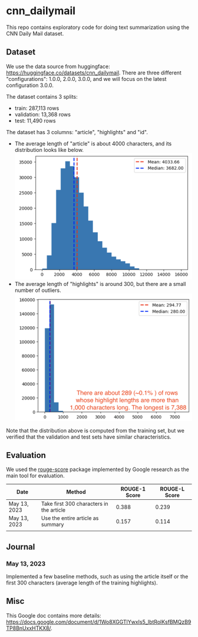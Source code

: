 # cnn_dailymail

This repo contains exploratory code for doing text summarization using the CNN Daily Mail dataset.

## Dataset

We use the data source from huggingface: https://huggingface.co/datasets/cnn_dailymail.
There are three different "configurations": 1.0.0, 2.0.0, 3.0.0, and we will focus on the latest configuration 3.0.0.

The dataset contains 3 splits:
- train: 287,113 rows
- validation: 13,368 rows
- test: 11,490 rows

The dataset has 3 columns: "article", "highlights" and "id".
- The average length of "article" is about 4000 characters, and its distribution looks like below.
  ![article length distribution](assets/article_len_dist.png)
- The average length of "highlights" is around 300, but there are a small number of outliers.
  ![highlights length distribution](assets/highlights_len_dist.png)

Note that the distribution above is computed from the training set,
but we verified that the validation and test sets have similar characteristics.


## Evaluation
We used the [rouge-score](https://pypi.org/project/rouge-score/) package implemented by Google research as the main tool for evaluation.

| Date          | Method                                   | ROUGE-1 Score | ROUGE-L Score |
|---------------|------------------------------------------|---------------|---------------|
|  May 13, 2023 | Take first 300 characters in the article | 0.388         | 0.239         |
|  May 13, 2023 | Use the entire article as summary        | 0.157         | 0.114         |
|               |                                          |               |               |

## Journal

### May 13, 2023

Implemented a few baseline methods, such as using the article itself or the first 300 characters (average length of the training highlights).


## Misc
This Google doc contains more details: https://docs.google.com/document/d/1Wo8XGGTlYwxIs5_lbtRolKsfBMQzB9TP8BnUxxHTKX8/.
